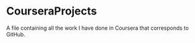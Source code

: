 # CourseraProjects
A file containing all the work I have done in Coursera that corresponds to GitHub.
